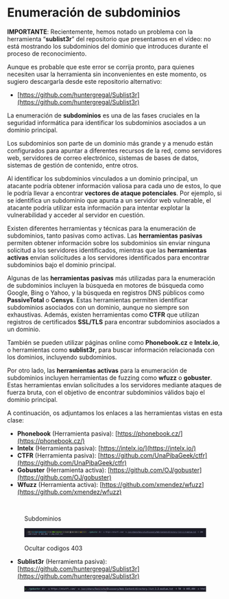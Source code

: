 # Enumeración de subdominios

**IMPORTANTE**: Recientemente, hemos notado un problema con la herramienta “**sublist3r**” del repositorio que presentamos en el vídeo: no está mostrando los subdominios del dominio que introduces durante el proceso de reconocimiento.

Aunque es probable que este error se corrija pronto, para quienes necesiten usar la herramienta sin inconvenientes en este momento, os sugiero descargarla desde este repositorio alternativo:

* [https://github.com/huntergregal/Sublist3r](https://github.com/huntergregal/Sublist3r)

&#x20;

La enumeración de **subdominios** es una de las fases cruciales en la seguridad informática para identificar los subdominios asociados a un dominio principal.

Los subdominios son parte de un dominio más grande y a menudo están configurados para apuntar a diferentes recursos de la red, como servidores web, servidores de correo electrónico, sistemas de bases de datos, sistemas de gestión de contenido, entre otros.

Al identificar los subdominios vinculados a un dominio principal, un atacante podría obtener información valiosa para cada uno de estos, lo que le podría llevar a encontrar **vectores de ataque potenciales**. Por ejemplo, si se identifica un subdominio que apunta a un servidor web vulnerable, el atacante podría utilizar esta información para intentar explotar la vulnerabilidad y acceder al servidor en cuestión.

Existen diferentes herramientas y técnicas para la enumeración de subdominios, tanto pasivas como activas. Las **herramientas** **pasivas** permiten obtener información sobre los subdominios sin enviar ninguna solicitud a los servidores identificados, mientras que las **herramientas activas** envían solicitudes a los servidores identificados para encontrar subdominios bajo el dominio principal.

Algunas de las **herramientas pasivas** más utilizadas para la enumeración de subdominios incluyen la búsqueda en motores de búsqueda como Google, Bing o Yahoo, y la búsqueda en registros DNS públicos como **PassiveTotal** o **Censys**. Estas herramientas permiten identificar subdominios asociados con un dominio, aunque no siempre son exhaustivas. Además, existen herramientas como **CTFR** que utilizan registros de certificados **SSL/TLS** para encontrar subdominios asociados a un dominio.

También se pueden utilizar páginas online como **Phonebook.cz** e **Intelx.io**, o herramientas como **sublist3r**, para buscar información relacionada con los dominios, incluyendo subdominios.

Por otro lado, las **herramientas activas** para la enumeración de subdominios incluyen herramientas de fuzzing como **wfuzz** o **gobuster**. Estas herramientas envían solicitudes a los servidores mediante ataques de fuerza bruta, con el objetivo de encontrar subdominios válidos bajo el dominio principal.

A continuación, os adjuntamos los enlaces a las herramientas vistas en esta clase:

* **Phonebook** (Herramienta pasiva): [https://phonebook.cz/](https://phonebook.cz/)
* **Intelx** (Herramienta pasiva): [https://intelx.io/](https://intelx.io/)
* **CTFR** (Herramienta pasiva): [https://github.com/UnaPibaGeek/ctfr](https://github.com/UnaPibaGeek/ctfr)
* **Gobuster** (Herramienta activa): [https://github.com/OJ/gobuster](https://github.com/OJ/gobuster)
* **Wfuzz** (Herramienta activa): [https://github.com/xmendez/wfuzz](https://github.com/xmendez/wfuzz)

<figure><img src="../../../.gitbook/assets/image (11) (1) (1) (1).png" alt=""><figcaption><p>Subdominios</p></figcaption></figure>

<figure><img src="../../../.gitbook/assets/image (1) (1) (1) (1) (1) (1) (1) (1) (1) (1) (1).png" alt=""><figcaption><p>Ocultar codigos 403</p></figcaption></figure>

* **Sublist3r** (Herramienta pasiva): [https://github.com/huntergregal/Sublist3r](https://github.com/huntergregal/Sublist3r)

<figure><img src="../../../.gitbook/assets/image (2) (1) (1) (1) (1) (1) (1) (1) (1) (1) (1).png" alt=""><figcaption></figcaption></figure>
